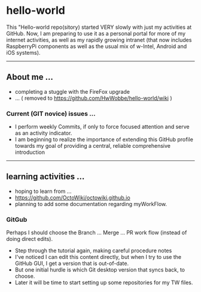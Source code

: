 # hello-world
This "Hello-world repo(sitory) started VERY slowly with just my activities at GitHub.  Now, I am preparing to use it as a personal portal for more of my internet activities, as well as my rapidly growing intranet (that now includes RaspberryPi components as well as the usual mix of w-Intel, Android and iOS systems).

<hr>
<h2> About me ...</h2>

* completing a stuggle with the FireFox upgrade
* ... ( removed to https://github.com/HwWobbe/hello-world/wiki )


<h3> Current (GIT novice) issues ... </h3>

* I perform weekly Commits, if only to force focused attention and serve as an activity indicator.
* I am beginning to realize the importance of extending this GitHub profile towards my goal of providing a central, reliable comprehensive introduction

<hr>
<h2> learning activities ... </h2>

* hoping to learn from ...
* https://github.com/OctoWiki/octowiki.github.io
* planning to add some documentation regarding myWorkFlow.

<h3> GitGub </h3>
Perhaps I should choose the Branch ... Merge ... PR work flow (instead of doing direct edits).

* Step through the tutorial again, making careful procedure notes
* I've noticed I can edit this content directly, but when I try to use the GitHub GUI, I get a version that is out-of-date.
* But one initial hurdle is which Git desktop version that syncs back, to choose.
* Later it will be time to start setting up some repositories for my TW files.
